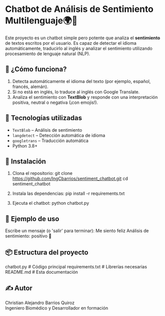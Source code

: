 # Chatbot de Análisis de Sentimiento Multilenguaje🌍🤖

Este proyecto es un chatbot simple pero potente que analiza el **sentimiento** de textos escritos por el usuario. Es capaz de detectar el idioma automáticamente, traducirlo al inglés y analizar el sentimiento utilizando procesamiento de lenguaje natural (NLP). 

## 🧠 ¿Cómo funciona?

1. Detecta automáticamente el idioma del texto (por ejemplo, español, francés, alemán).
2. Si no está en inglés, lo traduce al inglés con Google Translate.
3. Analiza el sentimiento con **TextBlob** y responde con una interpretación positiva, neutral o negativa (¡con emojis!).

## 🧰 Tecnologías utilizadas

- `TextBlob` – Análisis de sentimiento
- `langdetect` – Detección automática de idioma
- `googletrans` – Traducción automática
- Python 3.8+

## 🚀 Instalación
1. Clona el repositorio:
   git clone https://github.com/IngCbarrios/sentiment_chatbot.git
   cd sentiment_chatbot

2. Instala las dependencias:
   pip install -r requirements.txt

3. Ejecuta el chatbot:
   python chatbot.py

## 💬 Ejemplo de uso
Escribe un mensaje (o 'salir' para terminar): Me siento feliz
Análisis de sentimiento: positivo 🙂

## 📦 Estructura del proyecto
chatbot.py              # Código principal
requirements.txt        # Librerías necesarias
README.md               # Esta documentación


## ✍️ Autor
Christian Alejandro Barrios Quiroz  
Ingeniero Biomédico y Desarrollador en formación


